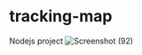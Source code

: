 # tracking-map
Nodejs project
![Screenshot (92)](https://github.com/user-attachments/assets/f66b20f6-ae81-4a82-b8c9-cf6627844293)
